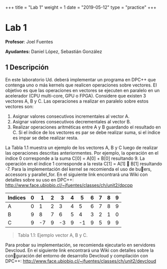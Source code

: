 +++
title = "Lab 1"
weight = 1
date = "2019-05-12"
type = "practice"
+++

# Lab 1
 

**Profesor**: Joel Fuentes

**Ayudantes:** Daniel López, Sebastián González

## 1 Descripción


En este laboratorio Ud. deberá implementar un programa en DPC++ que contenga uno o más
kernels que realicen operaciones sobre vectores. El objetivo es que las operaciones en vectores se
ejecuten en paralelo en un acelerador (CPU multi-core, GPU o FPGA).
Considere que existen 3 vectores A, B y C. Las operaciones a realizar en paralelo sobre estos
vectores son:
1. Asignar valores consecutivos incrementales al vector A.
2. Asignar valores consecutivos decrementales al vector B.
3. Realizar operaciones aritméticas entre A y B guardando el resultado en C. Si el índice de los
vectores es par se debe realizar suma, si el índice es impar se debe realizar resta.

  


La Tabla 1.1 muestra un ejemplo de los vectores A, B y C luego de realizar las operaciones
descritas anteriormentes. Por ejemplo, la operación en el índice 0 corresponde a la suma C[0] =
A[0] + B[0] resultando 9. La operación en el índice 1 corresponde a la resta C[1] = A[1] 􀀀 B[1]
resultando -7.
Para la implementación del kernel se recomienda el uso de buers, accessors y parallel_for. En
el siguiente link encontrará una Wiki con detalles sobre su uso en DPC++: 
http://www.face.ubiobio.cl/~jfuentes/classes/ch/unit2/dpcpp

|Indices|0|1|2|3|4|5|6|7|8|9|
|--- | --- | ---|--- | --- | ---|--- | --- | ---| --- |---|
|A|0|1|2|3|4|5|6|7|8|9|
|B|9|8|7|6|5|4|3|2|1|0|
C|9|-7|9|-3|9|-1|9|5|9|9|

> Tabla 1.1: Ejemplo vector A, B y C.

 
Para probar su implementación, se recomienda ejecutarlo en servidores Devcloud. En el siguiente
link encontrará una Wiki con detalles sobre la conguración del entorno de desarrollo Devcloud y
compilación con DPC++: 
http://www.face.ubiobio.cl/~jfuentes/classes/ch/unit2/devcloud

